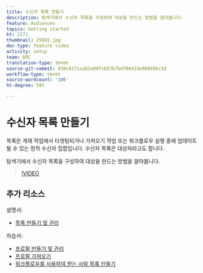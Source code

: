```yaml
---
title: 수신자 목록 만들기
description: 탐색기에서 수신자 목록을 구성하여 대상을 만드는 방법을 알아봅니다.
feature: Audiences
topics: Getting started
kt: 2171
thumbnail: 25602.jpg
doc-type: feature video
activity: setup
team: DOC
translation-type: tm+mt
source-git-commit: 838c617ca163a09fcb57b7b4706433e98869bc3d
workflow-type: tm+mt
source-wordcount: '106'
ht-degree: 58%

---
```



# 수신자 목록 만들기

목록은 게재 작업에서 타겟팅되거나 가져오기 작업 또는 워크플로우 실행 중에 업데이트될 수 있는 정적 수신자 집합입니다. 수신자 목록은 대상자라고도 합니다.

탐색기에서 수신자 목록을 구성하여 대상을 만드는 방법을 알아봅니다.

>[!VIDEO](https://video.tv.adobe.com/v/25602/quality=12)

## 추가 리소스

설명서:

* [목록 만들기 및 관리](https://docs.adobe.com/content/help/ko-KR/campaign-classic/using/getting-started/profile-management/creating-and-managing-lists.html)

자습서:

* [프로필 만들기 및 관리](/help/profile-management/create-and-manage-profiles.md)
* [프로필 가져오기](/help/data-management/importing-profiles.md)
* [워크플로우를 사용하여 받는 사람 목록 만들기](/help/profile-management/creating-a-list-of-recipients-with-a-workflow.md)
